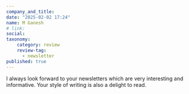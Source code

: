 ```yaml
---
company_and_title: 
date: "2025-02-02 17:24"
name: M Ganesh
# link:
social: 
taxonomy:
    category: review
    review-tag:
      - newsletter
published: true
---
```


I always look forward to <span>your newsletters which are very interesting and informative</span>.
Your style of writing is also a delight to read.
